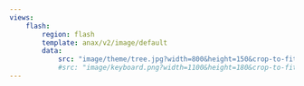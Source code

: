 ```yaml
---
views:
    flash:
        region: flash
        template: anax/v2/image/default
        data:
            src: "image/theme/tree.jpg?width=800&height=150&crop-to-fit&area=0,0,30,0"
            #src: "image/keyboard.png?width=1100&height=180&crop-to-fit&area=10,0,10,0"
---
```


